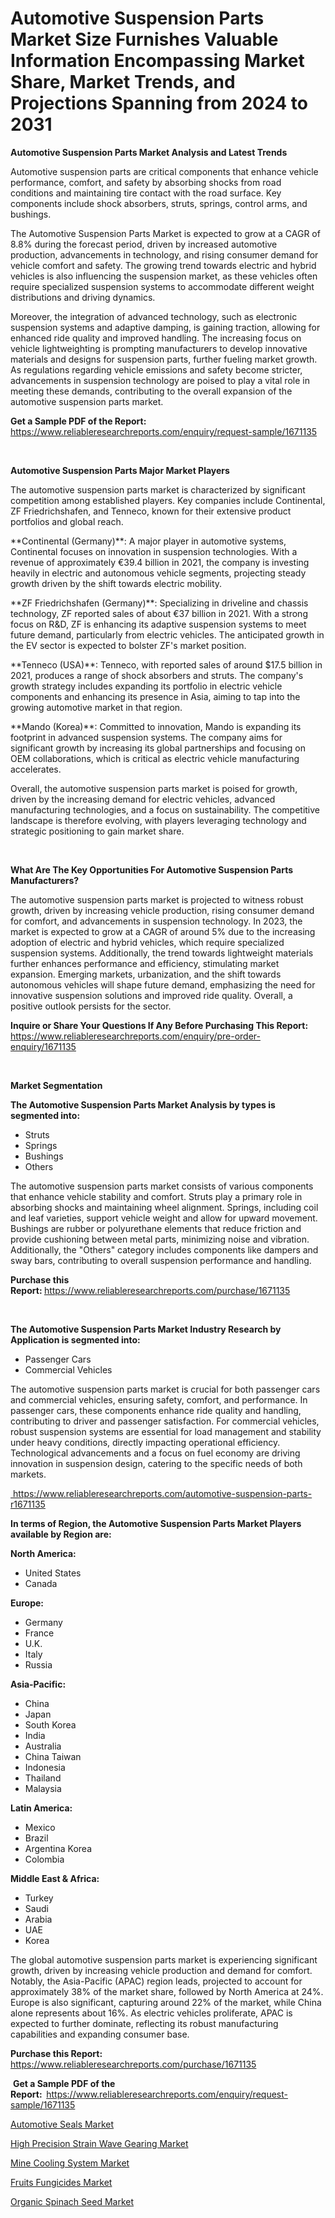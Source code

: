 <p><h1>Automotive Suspension Parts Market Size Furnishes Valuable Information Encompassing Market Share, Market Trends, and Projections Spanning from 2024 to 2031</h1></p><p><strong>Automotive Suspension Parts Market Analysis and Latest Trends</strong></p>
<p><p>Automotive suspension parts are critical components that enhance vehicle performance, comfort, and safety by absorbing shocks from road conditions and maintaining tire contact with the road surface. Key components include shock absorbers, struts, springs, control arms, and bushings. </p><p>The Automotive Suspension Parts Market is expected to grow at a CAGR of 8.8% during the forecast period, driven by increased automotive production, advancements in technology, and rising consumer demand for vehicle comfort and safety. The growing trend towards electric and hybrid vehicles is also influencing the suspension market, as these vehicles often require specialized suspension systems to accommodate different weight distributions and driving dynamics.</p><p>Moreover, the integration of advanced technology, such as electronic suspension systems and adaptive damping, is gaining traction, allowing for enhanced ride quality and improved handling. The increasing focus on vehicle lightweighting is prompting manufacturers to develop innovative materials and designs for suspension parts, further fueling market growth. As regulations regarding vehicle emissions and safety become stricter, advancements in suspension technology are poised to play a vital role in meeting these demands, contributing to the overall expansion of the automotive suspension parts market.</p></p>
<p><strong>Get a Sample PDF of the Report:&nbsp;</strong> <a href="https://www.reliableresearchreports.com/enquiry/request-sample/1671135?utm_campaign=37&utm_medium=2&utm_source=Github&utm_content=ia&utm_term=01112024&utm_id=automotive-suspension-parts">https://www.reliableresearchreports.com/enquiry/request-sample/1671135</a></p>
<p>&nbsp;</p>
<p><strong>Automotive Suspension Parts Major Market Players</strong></p>
<p><p>The automotive suspension parts market is characterized by significant competition among established players. Key companies include Continental, ZF Friedrichshafen, and Tenneco, known for their extensive product portfolios and global reach.</p><p>**Continental (Germany)**: A major player in automotive systems, Continental focuses on innovation in suspension technologies. With a revenue of approximately €39.4 billion in 2021, the company is investing heavily in electric and autonomous vehicle segments, projecting steady growth driven by the shift towards electric mobility.</p><p>**ZF Friedrichshafen (Germany)**: Specializing in driveline and chassis technology, ZF reported sales of about €37 billion in 2021. With a strong focus on R&D, ZF is enhancing its adaptive suspension systems to meet future demand, particularly from electric vehicles. The anticipated growth in the EV sector is expected to bolster ZF's market position.</p><p>**Tenneco (USA)**: Tenneco, with reported sales of around $17.5 billion in 2021, produces a range of shock absorbers and struts. The company's growth strategy includes expanding its portfolio in electric vehicle components and enhancing its presence in Asia, aiming to tap into the growing automotive market in that region.</p><p>**Mando (Korea)**: Committed to innovation, Mando is expanding its footprint in advanced suspension systems. The company aims for significant growth by increasing its global partnerships and focusing on OEM collaborations, which is critical as electric vehicle manufacturing accelerates.</p><p>Overall, the automotive suspension parts market is poised for growth, driven by the increasing demand for electric vehicles, advanced manufacturing technologies, and a focus on sustainability. The competitive landscape is therefore evolving, with players leveraging technology and strategic positioning to gain market share.</p></p>
<p>&nbsp;</p>
<p><strong>What Are The Key Opportunities For Automotive Suspension Parts Manufacturers?</strong></p>
<p><p>The automotive suspension parts market is projected to witness robust growth, driven by increasing vehicle production, rising consumer demand for comfort, and advancements in suspension technology. In 2023, the market is expected to grow at a CAGR of around 5% due to the increasing adoption of electric and hybrid vehicles, which require specialized suspension systems. Additionally, the trend towards lightweight materials further enhances performance and efficiency, stimulating market expansion. Emerging markets, urbanization, and the shift towards autonomous vehicles will shape future demand, emphasizing the need for innovative suspension solutions and improved ride quality. Overall, a positive outlook persists for the sector.</p></p>
<p><strong>Inquire or Share Your Questions If Any Before Purchasing This Report:</strong> <a href="https://www.reliableresearchreports.com/enquiry/pre-order-enquiry/1671135?utm_campaign=37&utm_medium=2&utm_source=Github&utm_content=ia&utm_term=01112024&utm_id=automotive-suspension-parts">https://www.reliableresearchreports.com/enquiry/pre-order-enquiry/1671135</a></p>
<p>&nbsp;</p>
<p><strong>Market Segmentation</strong></p>
<p><strong>The Automotive Suspension Parts Market Analysis by types is segmented into:</strong></p>
<p><ul><li>Struts</li><li>Springs</li><li>Bushings</li><li>Others</li></ul></p>
<p><p>The automotive suspension parts market consists of various components that enhance vehicle stability and comfort. Struts play a primary role in absorbing shocks and maintaining wheel alignment. Springs, including coil and leaf varieties, support vehicle weight and allow for upward movement. Bushings are rubber or polyurethane elements that reduce friction and provide cushioning between metal parts, minimizing noise and vibration. Additionally, the "Others" category includes components like dampers and sway bars, contributing to overall suspension performance and handling.</p></p>
<p><strong>Purchase this Report:&nbsp;</strong><a href="https://www.reliableresearchreports.com/purchase/1671135?utm_campaign=37&utm_medium=2&utm_source=Github&utm_content=ia&utm_term=01112024&utm_id=automotive-suspension-parts">https://www.reliableresearchreports.com/purchase/1671135</a></p>
<p>&nbsp;</p>
<p><strong>The Automotive Suspension Parts Market Industry Research by Application is segmented into:</strong></p>
<p><ul><li>Passenger Cars</li><li>Commercial Vehicles</li></ul></p>
<p><p>The automotive suspension parts market is crucial for both passenger cars and commercial vehicles, ensuring safety, comfort, and performance. In passenger cars, these components enhance ride quality and handling, contributing to driver and passenger satisfaction. For commercial vehicles, robust suspension systems are essential for load management and stability under heavy conditions, directly impacting operational efficiency. Technological advancements and a focus on fuel economy are driving innovation in suspension design, catering to the specific needs of both markets.</p></p>
<p><a href="https://www.reliableresearchreports.com/automotive-suspension-parts-r1671135?utm_campaign=37&utm_medium=2&utm_source=Github&utm_content=ia&utm_term=01112024&utm_id=automotive-suspension-parts">&nbsp;https://www.reliableresearchreports.com/automotive-suspension-parts-r1671135</a></p>
<p><strong>In terms of Region, the Automotive Suspension Parts Market Players available by Region are:</strong></p>
<p>
    <p> <strong> North America: </strong>
        <ul>
            <li>United States</li>
            <li>Canada</li>
        </ul>
        </p> 
    <p> <strong> Europe: </strong>
        <ul>
            <li>Germany</li>
            <li>France</li>
            <li>U.K.</li>
            <li>Italy</li>
            <li>Russia</li>
        </ul>
        </p> 
    <p> <strong> Asia-Pacific: </strong>
        <ul>
            <li>China</li>
            <li>Japan</li>
            <li>South Korea</li>
            <li>India</li>
            <li>Australia</li>
            <li>China Taiwan</li>
            <li>Indonesia</li>
            <li>Thailand</li>
            <li>Malaysia</li>
        </ul>
        </p> 
    <p> <strong> Latin America: </strong>
        <ul>
            <li>Mexico</li>
            <li>Brazil</li>
            <li>Argentina Korea</li>
            <li>Colombia</li>
        </ul>
        </p> 
    <p> <strong> Middle East & Africa: </strong>
        <ul>
            <li>Turkey</li>
            <li>Saudi</li>
            <li>Arabia</li>
            <li>UAE</li>
            <li>Korea</li>
        </ul>
    </p>
    </p>
<p><p>The global automotive suspension parts market is experiencing significant growth, driven by increasing vehicle production and demand for comfort. Notably, the Asia-Pacific (APAC) region leads, projected to account for approximately 38% of the market share, followed by North America at 24%. Europe is also significant, capturing around 22% of the market, while China alone represents about 16%. As electric vehicles proliferate, APAC is expected to further dominate, reflecting its robust manufacturing capabilities and expanding consumer base.</p></p>
<p><strong>Purchase this Report: </strong><a href="https://www.reliableresearchreports.com/purchase/1671135?utm_campaign=37&utm_medium=2&utm_source=Github&utm_content=ia&utm_term=01112024&utm_id=automotive-suspension-parts">https://www.reliableresearchreports.com/purchase/1671135</a></p>
<p>&nbsp;<strong>Get a Sample PDF of the Report:&nbsp;&nbsp;</strong><a href="https://www.reliableresearchreports.com/enquiry/request-sample/1671135?utm_campaign=37&utm_medium=2&utm_source=Github&utm_content=ia&utm_term=01112024&utm_id=automotive-suspension-parts">https://www.reliableresearchreports.com/enquiry/request-sample/1671135</a></p>
<p><strong></strong></p>
<p><p><a href="https://github.com/ChristianClark406/Market-Research-Report-List-1/blob/main/automotive-seals-market.md?utm_campaign=37&utm_medium=2&utm_source=Github&utm_content=ia&utm_term=01112024&utm_id=automotive-suspension-parts">Automotive Seals Market</a></p><p><a href="https://issuu.com/reportprime-2/docs/high-precision-strain-wave-gearing-_f9baba96e9987c?utm_campaign=37&utm_medium=2&utm_source=Github&utm_content=ia&utm_term=01112024&utm_id=automotive-suspension-parts">High Precision Strain Wave Gearing Market</a></p><p><a href="https://issuu.com/reportprime-2/docs/mine-cooling-system-market-size-203_819392f6b83328?utm_campaign=37&utm_medium=2&utm_source=Github&utm_content=ia&utm_term=01112024&utm_id=automotive-suspension-parts">Mine Cooling System Market</a></p><p><a href="https://www.linkedin.com/pulse/evaluating-global-fruits-fungicides-market-trends-zae9f?utm_campaign=37&utm_medium=2&utm_source=Github&utm_content=ia&utm_term=01112024&utm_id=automotive-suspension-parts">Fruits Fungicides Market</a></p><p><a href="https://www.linkedin.com/pulse/organic-spinach-seed-market-essentials-key-players-demand-drivers-5687f?utm_campaign=37&utm_medium=2&utm_source=Github&utm_content=ia&utm_term=01112024&utm_id=automotive-suspension-parts">Organic Spinach Seed Market</a></p></p>